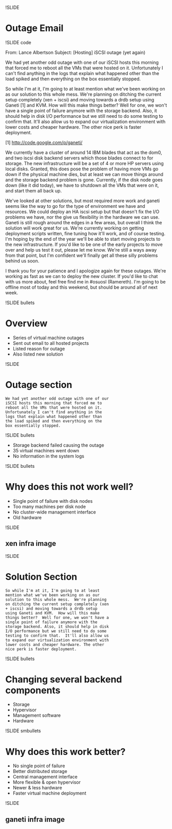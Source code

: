 !SLIDE

# Outage Email #

!SLIDE code

From: Lance Albertson
Subject: [Hosting] iSCSI outage (yet again)

We had yet another odd outage with one of our iSCSI hosts this morning
that forced me to reboot all the VMs that were hosted on it.
Unfortunately I can't find anything in the logs that explain what
happened other than the load spiked and then everything on the box
essentially stopped.

So while I'm at it, I'm going to at least mention what we've been
working on as our solution to this whole mess. We're planning on
ditching the current setup completely (xen + iscsi) and moving towards a
drdb setup using Ganeti [1] and KVM. How will this make things better?
Well for one, we won't have a single point of failure anymore with the
storage backend. Also, it should help in disk I/O performance but we
still need to do some testing to confirm that. It'll also allow us to
expand our virtualization environment with lower costs and cheaper
hardware. The other nice perk is faster deployment.

[1] http://code.google.com/p/ganeti/

We currently have a cluster of around 14 IBM blades that act as the
dom0, and two iscsi disk backend servers which those blades connect to
for storage. The new infrastructure will be a set of 4 or more HP
servers using local disks. Granted, this does pose the problem of having
more VMs go down if the physical machine dies, but at least we can move
things around and the storage backend problem is gone. Currently, if the
disk node goes down (like it did today), we have to shutdown all the VMs
that were on it, and start them all back up.

We've looked at other solutions, but most required more work and ganeti
seems like the way to go for the type of environment we have and
resources. We could deploy an HA iscsi setup but that doesn't fix the
I/O problems we have, nor the give us flexibility in the hardware we can
use. Ganeti is still rough around the edges in a few areas, but overall
I think the solution will work great for us. We're currently working on
getting deployment scripts written, fine tuning how it'll work, and of
course testing. I'm hoping by the end of the year we'll be able to start
moving projects to the new infrastructure. If you'd like to be one of
the early projects to move over and help us test it out, please let me
know. We're still a ways away from that point, but I'm confident we'll
finally get all these silly problems behind us soon.

I thank you for your patience and I apologize again for these outages.
We're working as fast as we can to deploy the new cluster. If you'd like
to chat with us more about, feel free find me in #osuosl (Ramereth). I'm
going to be offline most of today and this weekend, but should be around
all of next week.

!SLIDE bullets

# Overview #

* Series of virtual machine outages
* Sent out email to all hosted projects
* Listed reason for outage
* Also listed new solution

!SLIDE

# Outage section #

    We had yet another odd outage with one of our
    iSCSI hosts this morning that forced me to
    reboot all the VMs that were hosted on it.
    Unfortunately I can't find anything in the
    logs that explain what happened other than
    the load spiked and then everything on the
    box essentially stopped.

!SLIDE bullets

* Storage backend failed causing the outage
* 35 virtual machines went down
* No information in the system logs

!SLIDE bullets

# Why does this not work well? #

* Single point of failure with disk nodes
* Too many machines per disk node
* No cluster-wide management interface
* Old hardware

!SLIDE

## xen infra image ##

!SLIDE

# Solution Section #

    So while I'm at it, I'm going to at least
    mention what we've been working on as our
    solution to this whole mess.  We're planning
    on ditching the current setup completely (xen
    + iscsi) and moving towards a drdb setup
    using Ganeti and KVM.  How will this make
    things better?  Well for one, we won't have a
    single point of failure anymore with the
    storage backend. Also, it should help in disk
    I/O performance but we still need to do some
    testing to confirm that.  It'll also allow us
    to expand our virtualization environment with
    lower costs and cheaper hardware. The other
    nice perk is faster deployment.

!SLIDE bullets

#  Changing several backend components #

* Storage
* Hypervisor
* Management software
* Hardware

!SLIDE smbullets

# Why does this work better? #

* No single point of failure
* Better distributed storage
* Central management interface
* More flexible & open hypervisor
* Newer & less hardware
* Faster virtual machine deployment

!SLIDE

## ganeti infra image ##
